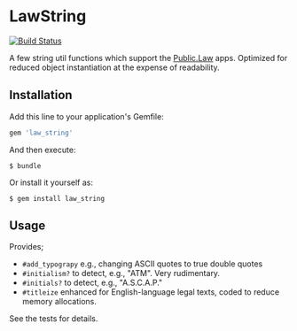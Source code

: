 # LawString

[![Build Status](https://travis-ci.org/public-law/law_string.svg?branch=master)](https://travis-ci.org/public-law/law_string)

A few string util functions which support the [Public.Law](https://www.public.law) apps. Optimized for reduced object instantiation
at the expense of readability.

## Installation

Add this line to your application's Gemfile:

```ruby
gem 'law_string'
```

And then execute:

    $ bundle

Or install it yourself as:

    $ gem install law_string

## Usage

Provides;

* `#add_typograpy` e.g., changing ASCII quotes to true double quotes
* `#initialism?` to detect, e.g., "ATM". Very rudimentary.
* `#initials?` to detect, e.g., "A.S.C.A.P."
* `#titleize` enhanced for English-language legal texts, coded to reduce memory allocations.

See the tests for details.
